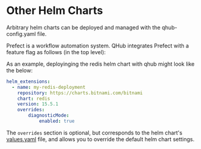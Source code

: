 # Other Helm Charts

Arbitrary helm charts can be deployed and managed with the qhub-config.yaml file.

Prefect is a workflow automation system. QHub integrates Prefect with a
feature flag as follows (in the top level):

As an example, deployinging the redis helm chart with qhub might look like the below:

```yaml
helm_extensions:
  - name: my-redis-deployment    
    repository: https://charts.bitnami.com/bitnami    
    chart: redis    
    version: 15.5.1
    overrides:
        diagnosticMode:
            enabled: true
```

The `overrides` section is optional, but corresponds to the helm chart's [values.yaml](https://helm.sh/docs/chart_template_guide/values_files/) file, and allows you to override the default helm chart settings.

